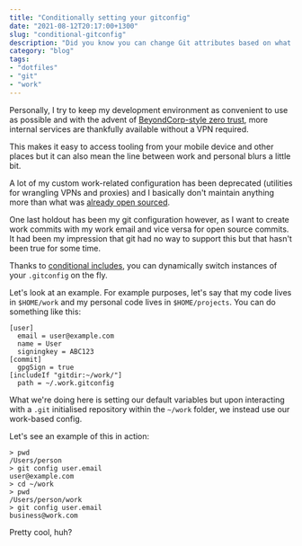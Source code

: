 ```yaml
---
title: "Conditionally setting your gitconfig"
date: "2021-08-12T20:17:00+1300"
slug: "conditional-gitconfig"
description: "Did you know you can change Git attributes based on what folder you're in?"
category: "blog"
tags:
- "dotfiles"
- "git"
- "work"
---
```


Personally, I try to keep my development environment as convenient to use as possible and with the advent of [BeyondCorp-style zero trust](https://cloud.google.com/beyondcorp), more internal services are thankfully available without a VPN required.

This makes it easy to access tooling from your mobile device and other places but it can also mean the line between work and personal blurs a little bit.

A lot of my custom work-related configuration has been deprecated (utilities for wrangling VPNs and proxies) and I basically don't maintain anything more than what was [already open sourced](https://github.com/marcus-crane/dotfiles).

One last holdout has been my git configuration however, as I want to create work commits with my work email and vice versa for open source commits. It had been my impression that git had no way to support this but that hasn't been true for some time.

Thanks to [conditional includes](https://git-scm.com/docs/git-config#_conditional_includes), you can dynamically switch instances of your `.gitconfig` on the fly.

Let's look at an example. For example purposes, let's say that my code lives in `$HOME/work` and my personal code lives in `$HOME/projects`. You can do something like this:

```shell
[user]
  email = user@example.com
  name = User
  signingkey = ABC123
[commit]
  gpgSign = true
[includeIf "gitdir:~/work/"]
  path = ~/.work.gitconfig
```

What we're doing here is setting our default variables but upon interacting with a `.git` initialised repository within the `~/work` folder, we instead use our work-based config.

Let's see an example of this in action:

```shell
> pwd
/Users/person
> git config user.email
user@example.com
> cd ~/work
> pwd
/Users/person/work
> git config user.email
business@work.com
```

Pretty cool, huh?
